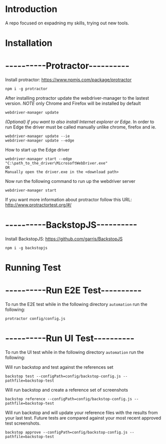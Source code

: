 # Introduction

A repo focused on expadning my skills, trying out new tools.

# Installation
# ----------Protractor----------
Install protractor: https://www.npmjs.com/package/protractor

```
npm i -g protractor
```
After installing protractor update the webdriver-manager to the lastest version.
*NOTE* only Chrome and Firefox will be installed by default

```
webdriver-manager update
```
*(Optional) if you want to also install Internet explorer or Edge*.
In order to run Edge the driver must be called manually unlike chrome, firefox and ie.

```
webdriver-manager update --ie
webdriver-manager update --edge
```
How to start up the Edge driver
```
webdriver-manager start --edge "C:\path_to_the_driver\MicrosoftWebDriver.exe"
OR
Manually open the driver.exe in the <download path>
```

Now run the following command to run up the webdriver server

```
webdriver-manager start
```
If you want more information about protractor follow this URL: http://www.protractortest.org/#/

# ----------BackstopJS----------
Install BackstopJS: https://github.com/garris/BackstopJS

```
npm i -g backstopjs
```

# Running Test
# ----------Run E2E Test----------
To run the E2E test while in the following directory `automation` run the following:

```
protractor config/config.js
```

# ----------Run UI Test----------
To run the UI test while in the following directory `automation` run the following:

Will run backstop and test against the references set
```
backstop test --configPath=config/backstop-config.js --pathfile=backstop-test
```
Will run backstop and create a reference set of screenshots
```
backstop reference --configPath=config/backstop-config.js --pathfile=backstop-test
```
Will run backstop and will update your reference files with the results from your last test. Future tests are compared against your most recent approved test screenshots.
```
backstop approve --configPath=config/backstop-config.js --pathfile=backstop-test
```
